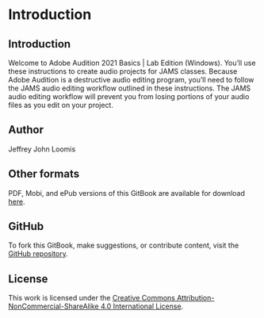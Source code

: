 # Introduction

## Introduction

Welcome to Adobe Audition 2021 Basics \| Lab Edition \(Windows\). You’ll use these instructions to create audio projects for JAMS classes. Because Adobe Audition is a destructive audio editing program, you’ll need to follow the JAMS audio editing workflow outlined in these instructions. The JAMS audio editing workflow will prevent you from losing portions of your audio files as you edit on your project.

## Author

Jeffrey John Loomis

## Other formats

PDF, Mobi, and ePub versions of this GitBook are available for download [here](https://www.gitbook.com/book/jjloomis/adobe-audition-basic-audio-editing/details).

## GitHub

To fork this GitBook, make suggestions, or contribute content, visit the [GitHub repository](https://github.com/jjloomis/adobe-audition-basic-audio-editing). 

## License

This work is licensed under the [Creative Commons Attribution-NonCommercial-ShareAlike 4.0 International License](https://creativecommons.org/licenses/by-nc-sa/4.0/).

